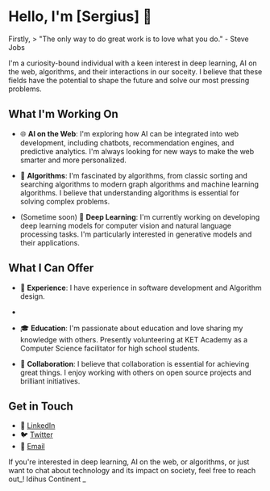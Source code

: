 
# Hello, I'm [Sergius] 👋

Firstly, > "The only way to do great work is to love what you do." - Steve Jobs

I'm a curiosity-bound individual with a keen interest in deep learning, AI on the web, algorithms, and their interactions in our soceity. I believe that these fields have the potential to shape the future and solve our most pressing problems.

## What I'm Working On

- 🌐 **AI on the Web**: I'm exploring how AI can be integrated into web development, including chatbots, recommendation engines, and predictive analytics. I'm always looking for new ways to make the web smarter and more personalized.

- 🤖 **Algorithms**: I'm fascinated by algorithms, from classic sorting and searching algorithms to modern graph algorithms and machine learning algorithms. I believe that understanding algorithms is essential for solving complex problems.
- (Sometime soon) 🧠 **Deep Learning**: I'm currently working on developing deep learning models for computer vision and natural language processing tasks. I'm particularly interested in generative models and their applications.

## What I Can Offer

- 🚀 **Experience**: I have experience in software development and Algorithm design.
- 
- 🎓 **Education**: I'm passionate about education and love sharing my knowledge with others. Presently volunteering at KET Academy as a Computer Science facilitator for high school students. 

- 🤝 **Collaboration**: I believe that collaboration is essential for achieving great things. I enjoy working with others on open source projects and brilliant initiatives.

## Get in Touch

- 💼 [LinkedIn](https://www.linkedin.com/in/sergius-nyah/)
- 🐦 [Twitter](https://twitter.com/@justusnyah)
- 📧 [Email](mailto:sergiusnyah.com)

If you're interested in deep learning, AI on the web, or algorithms, or just want to chat about technology and its impact on society, feel free to reach out_! 
Idihus Continent _
